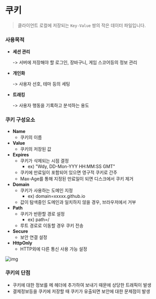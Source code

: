 # 쿠키

> 클라이언트 로컬에 저장되는 `Key-Value` 쌍의 작은 데이터 파일입니다.

### 사용목적

* **세션 관리**

  -> 서버에 저장해야 할 로그인, 장바구니, 게임 스코어등의 정보 관리

* **개인화**

  -> 사용자 선호, 테마 등의 세팅

* **트래킹**

  -> 사용자 행동을 기록하고 분석하는 용도

### 쿠키 구성요소

* **Name**
  * 쿠키의 이름
* **Value**
  * 쿠키의 저장된 값
* **Expires**
  * 쿠키가 삭제되는 시점 결정
    * ex) "Wdy, DD-Mon-YYY HH:MM:SS GMT"
  * 쿠키에 만료일이 포함되어 있으면 영구적 쿠키로 간주
  * Max-Age를 통해 지정된 만료일이 되면 디스크에서 쿠키 제거
* **Domain**
  * 쿠키가 사용하는 도메인 지정
    * ex) domain=xxxxx.github.io
  * 값이 탐색중인 도메인과 일치하지 않을 경우, 브라우저에서 거부
* **Path**
  * 쿠키가 반환할 경로 설정
    * ex) path=/
  * 루트 경로로 이동할 경우 쿠키 전송
* **Secure**
  * 보안 연결 설정
* **HttpOnly**
  * HTTP외에 다른 통신 사용 가능 설정

![img](https://miro.medium.com/max/1060/1*fWfKsO9P2rReNzJM2doBhQ.png)

### 쿠키의 단점

* 쿠키에 대한 정보를 메 헤더에 추가하여 보내기 때문에 상당한 트래픽이 발생
* 결제정보등을 쿠키에 저장할 때 쿠키가 유출되면 보안에 대한 문제점이 발생


